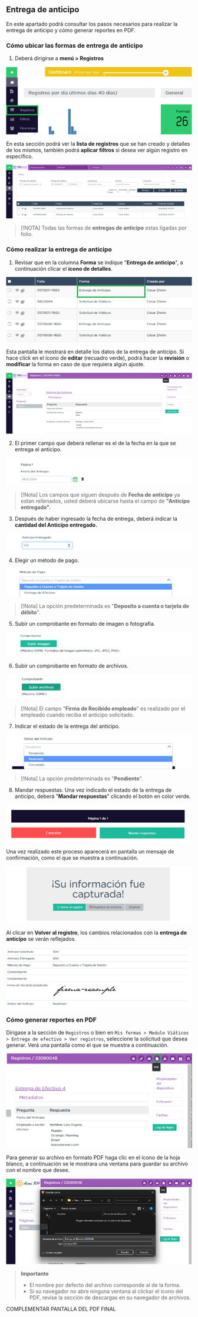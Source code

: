 ## Entrega de anticipo

En este apartado podrá consultar los  pasos necesarios para realizar la entrega de anticipo y cómo generar reportes en PDF.

### Cómo ubicar las formas de entrega de anticipo

1. Deberá dirigirse a **menú > Registros**

![Autorizar gastos menú](/imgs/Modulos/Viaticos/forms/autorizar-gastos/1-autorizar-gastos.png)


En esta sección podrá ver la **lista de registros** que se han creado y detalles de los mismos, también podrá **aplicar filtros** si desea ver algún registro en especifico.

![Autorizar gastos menú](/imgs/Modulos/Viaticos/forms/autorizar-gastos/1-1-autorizar-gastos.png)

>[!NOTA]
>Todas las formas de **entregas de anticipo** estas ligadas por folio.


### Cómo realizar la entrega de anticipo

1. Revisar que en la columna **Forma** se indique "**Entrega de anticipo**", a continuación clicar el **ícono de detalles**.

![Autorizar gastos menú](/imgs/Modulos/Viaticos/forms/entregar-anticipo/1-entregar-anticipo.png)


Esta pantalla le mostrará en detalle los datos de la entrega de anticipo. Si hace click en el ícono de **editar** (recuadro verde), podrá hacer la **revisión** o **modificar** la forma en caso de que requiera algún ajuste.

![Autorizar gastos menú](/imgs/Modulos/Viaticos/forms/entregar-anticipo/1-1-entregar-anticipo.png)


2. El primer campo que deberá rellenar es el de la fecha en la que se entrega el anticipo.

![Autorizar gastos menú](/imgs/Modulos/Viaticos/forms/entregar-anticipo/01-entregar-anticipo.png)

>[!Nota]
>Los campos que siguen después de **Fecha de anticipo** ya estan rellenados, usted deberá ubicarse hasta el campo de **"Anticipo entregado".**

3. Después de haber ingresado la fecha de entrega, deberá indicar la **cantidad del Anticipo entregado.**

![Autorizar gastos menú](/imgs/Modulos/Viaticos/forms/entregar-anticipo/2-entregar-anticipo.png)

4. Elegir un método de pago.

![Autorizar gastos menú](/imgs/Modulos/Viaticos/forms/entregar-anticipo/3-entregar-anticipo.png)

>[!Nota]
>La opción predeterminada es "**Deposito a cuenta o tarjeta de débito**".


5. Subir un comprobante en formato de imagen o fotografía.

![Autorizar gastos menú](/imgs/Modulos/Viaticos/forms/entregar-anticipo/4-entregar-anticipo.png)

6. Subir un comprobante en formato de archivos.

![Autorizar gastos menú](/imgs/Modulos/Viaticos/forms/entregar-anticipo/5-entregar-anticipo.png)

>[!Nota]
>El campo "**Firma de Recibido empleado**" es realizado por el empleado cuando reciba el anticipo solicitado.

7. Indicar el estado de la entrega del anticipo.

![Autorizar gastos menú](/imgs/Modulos/Viaticos/forms/entregar-anticipo/8-entregar-anticipo.png)

>[!Nota]
>La opción predeterminada es "**Pendiente**".


8. Mandar respuestas.
Una vez indicado el estado de la entrega de anticipo, deberá "**Mandar respuestas**" clicando el botón en color verde.

![Autorizar gastos menú](/imgs/Modulos/Viaticos/forms/entregar-anticipo/9-entregar-anticipo.png)


Una vez realizado este proceso aparecerá en pantalla un mensaje de confirmación, como el que se muestra a continuación.

![Autorizar gastos menú](/imgs/Modulos/Viaticos/forms/entregar-anticipo/10-entregar-anticipo.png)

Al clicar  en **Volver al registro**, los cambios relacionados con la **entrega de anticipo** se verán reflejados.


![Autorizar gastos menú](/imgs/Modulos/Viaticos/forms/entregar-anticipo/11-entregar-anticipo.png)



### Cómo generar reportes en PDF

Dirigase a la sección de ``` Registros ``` o bien en ``` Mis formas > Modulo Viáticos > Entrega de efectivo > Ver registros ```, seleccione la solicitud que desea generar. Verá una pantalla como el que se muestra a continuación.


![Autorizar gastos menú](/imgs/Modulos/Viaticos/forms/entregar-anticipo/12-entregar-anticipo.png)



Para generar su archivo en formato PDF haga clic en el ícono de la hoja blanco, a continuación se le mostrara una ventana para guardar su archivo con el nombre que desee.

![Autorizar gastos menú](/imgs/Modulos/Viaticos/forms/entregar-anticipo/13-entregar-anticipo.png)

>**Importante**
>
> + El nombre por defecto del archivo corresponde al de la forma.
> + Si su navegador no abre ninguna ventana al clickar el ícono del PDF, revise la sección de descargas en su navegador de archivos.

COMPLEMENTAR PANTALLA DEL PDF FINAL